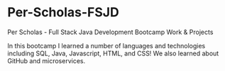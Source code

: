 # Per-Scholas-FSJD
Per Scholas - Full Stack Java Development Bootcamp Work &amp; Projects

In this bootcamp I learned a number of languages and technologies including SQL, Java, Javascript, HTML, and CSS!
We also learned about GitHub and microservices.
